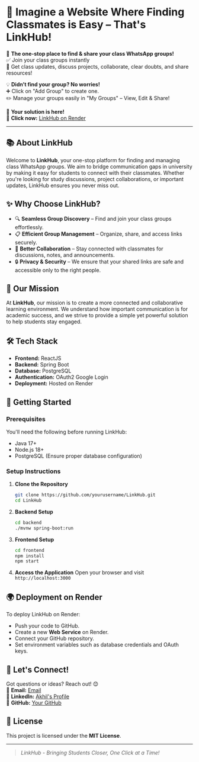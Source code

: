 # 🤔 Imagine a Website Where Finding Classmates is Easy – That's LinkHub!

🔗 **The one-stop place to find & share your class WhatsApp groups!**  
✅ Join your class groups instantly  
📢 Get class updates, discuss projects, collaborate, clear doubts, and share resources!  

💡 **Didn’t find your group? No worries!**  
➕ Click on "Add Group" to create one.  
✏️ Manage your groups easily in "My Groups" – View, Edit & Share!  

🚀 **Your solution is here!**  
🔗 **Click now:** [LinkHub on Render](https://linkhub-back-ak.onrender.com/groups)  

---

## 📚 About LinkHub
Welcome to **LinkHub**, your one-stop platform for finding and managing class WhatsApp groups. We aim to bridge communication gaps in university by making it easy for students to connect with their classmates. Whether you're looking for study discussions, project collaborations, or important updates, LinkHub ensures you never miss out.  

## ✨ Why Choose LinkHub?
- 🔍 **Seamless Group Discovery** – Find and join your class groups effortlessly.  
- 📋 **Efficient Group Management** – Organize, share, and access links securely.  
- 🤝 **Better Collaboration** – Stay connected with classmates for discussions, notes, and announcements.  
- 🔒 **Privacy & Security** – We ensure that your shared links are safe and accessible only to the right people.  

## 🎯 Our Mission
At **LinkHub**, our mission is to create a more connected and collaborative learning environment. We understand how important communication is for academic success, and we strive to provide a simple yet powerful solution to help students stay engaged.  

## 🛠️ Tech Stack
- **Frontend:** ReactJS  
- **Backend:** Spring Boot  
- **Database:** PostgreSQL  
- **Authentication:** OAuth2 Google Login  
- **Deployment:** Hosted on Render  

## 🚀 Getting Started
### Prerequisites
You'll need the following before running LinkHub:
- Java 17+  
- Node.js 18+  
- PostgreSQL (Ensure proper database configuration)  

### Setup Instructions
1. **Clone the Repository**
   ```bash
   git clone https://github.com/yourusername/LinkHub.git
   cd LinkHub
   ```

2. **Backend Setup**
   ```bash
   cd backend
   ./mvnw spring-boot:run
   ```

3. **Frontend Setup**
   ```bash
   cd frontend
   npm install
   npm start
   ```

4. **Access the Application**
   Open your browser and visit `http://localhost:3000`

## 🌍 Deployment on Render
To deploy LinkHub on Render:
- Push your code to GitHub.  
- Create a new **Web Service** on Render.  
- Connect your GitHub repository.  
- Set environment variables such as database credentials and OAuth keys.  

## 📧 Let's Connect!
Got questions or ideas? Reach out! 😊  
📩 **Email:** [Email](vulchiakhil@gmail.com)  
💼 **LinkedIn:** [Akhil's Profile](https://www.linkedin.com/in/akhil-vulchi-4723132a6/)  
🐙 **GitHub:** [Your GitHub](https://github.com/AKHIL-8055)  

## 📄 License
This project is licensed under the **MIT License**.  

---

> _LinkHub - Bringing Students Closer, One Click at a Time!_

